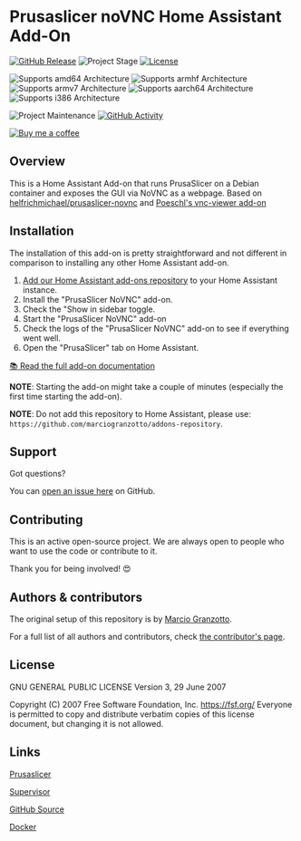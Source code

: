# Prusaslicer noVNC Home Assistant Add-On

[![GitHub Release][releases-shield]][releases]
![Project Stage][project-stage-shield]
[![License][license-shield]](LICENSE.md)

![Supports amd64 Architecture][amd64-shield]
![Supports armhf Architecture][armhf-shield]
![Supports armv7 Architecture][armv7-shield]
![Supports aarch64 Architecture][aarch64-shield]
![Supports i386 Architecture][i386-shield]

![Project Maintenance][maintenance-shield]
[![GitHub Activity][commits-shield]][commits]

[![Buy me a coffee][buymeacoffee-shield]][buymeacoffee]


## Overview

This is a Home Assistant Add-on that runs PrusaSlicer on a Debian container and exposes the GUI via NoVNC as a webpage.
Based on [helfrichmichael/prusaslicer-novnc](https://github.com/helfrichmichael/prusaslicer-novnc) and [Poeschl's vnc-viewer add-on](https://github.com/Poeschl/Hassio-Addons/tree/master/vnc-viewer)


## Installation

The installation of this add-on is pretty straightforward and not different in
comparison to installing any other Home Assistant add-on.

1.  [Add our Home Assistant add-ons repository][repository] to your Home Assistant instance.
2.  Install the "PrusaSlicer NoVNC" add-on.
3.  Check the "Show in sidebar toggle.
4.  Start the "PrusaSlicer NoVNC" add-on
5.  Check the logs of the "PrusaSlicer NoVNC" add-on to see if everything went well.
6.  Open the "PrusaSlicer" tab on Home Assistant.

[:books: Read the full add-on documentation][docs]

**NOTE**: Starting the add-on might take a couple of minutes (especially the
first time starting the add-on).

**NOTE**: Do not add this repository to Home Assistant, please use:
`https://github.com/marciogranzotto/addons-repository`.

## Support

Got questions?

You can [open an issue here][issue] on GitHub.

## Contributing

This is an active open-source project. We are always open to people who want to
use the code or contribute to it.

Thank you for being involved! :heart_eyes:

## Authors & contributors

The original setup of this repository is by [Marcio Granzotto][marciogranzotto].

For a full list of all authors and contributors,
check [the contributor's page][contributors].

## License

GNU GENERAL PUBLIC LICENSE
Version 3, 29 June 2007

 Copyright (C) 2007 Free Software Foundation, Inc. <https://fsf.org/>
 Everyone is permitted to copy and distribute verbatim copies
 of this license document, but changing it is not allowed.

## Links

[Prusaslicer](https://www.prusa3d.com/prusaslicer/)

[Supervisor](http://supervisord.org/)

[GitHub Source](https://github.com/helfrichmichael/prusaslicer-novnc)

[Docker](https://hub.docker.com/r/mikeah/prusaslicer-novnc)


[anchore-shield]: https://anchore.io/service/badges/image/67d1185473090e99d5ac5e1bb4d1aa2295117a9bd3d7abbf8cd8a71e331c8388

[anchore]: https://anchore.io/image/dockerhub/marciogranzotto%2Funifi%3Alatest

[amd64-shield]: https://img.shields.io/badge/amd64-yes-green.svg

[armhf-shield]: https://img.shields.io/badge/armhf-no-red.svg
[armv7-shield]: https://img.shields.io/badge/armv7-no-red.svg
[i386-shield]: https://img.shields.io/badge/i386-no-red.svg
[aarch64-shield]: https://img.shields.io/badge/aarch64-no-red.svg

[buymeacoffee-shield]: https://www.buymeacoffee.com/assets/img/guidelines/download-assets-sm-2.svg

<!-- markdown-link-check-disable-next-line -->
[buymeacoffee]: https://www.buymeacoffee.com/automarcio

[commits-shield]: https://img.shields.io/github/commit-activity/y/marciogranzotto/addon-prusaslicer-novnc.svg

[commits]: https://github.com/marciogranzotto/addon-prusaslicer-novnc/commits/master

[contributors]: https://github.com/marciogranzotto/addon-prusaslicer-novnc/graphs/contributors

[dockerhub]: https://hub.docker.com/r/marciogranzotto/nightscout

[home-assistant]: https://home-assistant.io

[issue]: https://github.com/marciogranzotto/addon-prusaslicer-novnc/issues

[keepchangelog]: http://keepachangelog.com/en/1.0.0/

[license-shield]: https://img.shields.io/github/license/marciogranzotto/addon-prusaslicer-novnc.svg

[maintenance-shield]: https://img.shields.io/maintenance/yes/2022.svg

[project-stage-shield]: https://img.shields.io/badge/project%20stage-experimental-yellow.svg

[releases-shield]: https://img.shields.io/github/release/marciogranzotto/addon-prusaslicer-novnc.svg

[releases]: https://github.com/marciogranzotto/addon-prusaslicer-novnc/releases

[repository]: https://github.com/marciogranzotto/addons-repository

[marciogranzotto]: https://github.com/marciogranzotto

[docs]: nightscout/DOCS.md